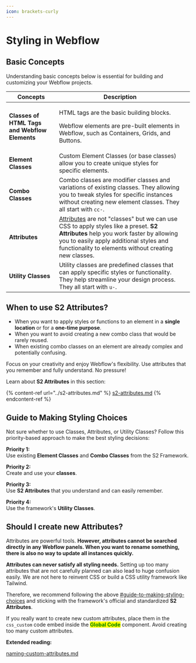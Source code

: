 ```yaml
---
icon: brackets-curly
---
```


# Styling in Webflow

## Basic Concepts

Understanding basic concepts below is essential for building and customizing your Webflow projects.

<table data-column-title-hidden data-view="cards"><thead><tr><th>Concepts</th><th>Description</th><th data-type="content-ref"></th></tr></thead><tbody><tr><td><strong>Classes of HTML Tags and Webflow Elements</strong></td><td><p>HTML tags are the basic building blocks.</p><p>Webflow elements are pre-built elements in Webflow, such as Containers, Grids, and Buttons.</p></td><td></td></tr><tr><td><strong>Element Classes</strong></td><td>Custom Element Classes (or base classes) allow you to create unique styles for specific elements.</td><td></td></tr><tr><td><strong>Combo Classes</strong></td><td>Combo classes are modifier classes and variations of existing classes. They allowing you to tweak styles for specific instances without creating new element classes. They all start with <code>cc-</code>.</td><td></td></tr><tr><td><strong>Attributes</strong></td><td><a href="https://university.webflow.com/lesson/custom-attributes">Attributes</a> are not "classes" but we can use CSS to apply styles like a preset. <strong>S2 Attributes</strong> help you work faster by allowing you to easily apply additional styles and functionality to elements without creating new classes.</td><td></td></tr><tr><td><strong>Utility Classes</strong></td><td>Utility classes are predefined classes that can apply specific styles or functionality. They help streamline your design process. They all start with <code>u-</code>.</td><td></td></tr></tbody></table>



## When to use S2 Attributes?

* When you want to apply styles or functions to an element in a **single location** or for a **one-time purpose**.
* When you want to avoid creating a new combo class that would be rarely reused.
* When existing combo classes on an element are already complex and potentially confusing.

Focus on your creativity and enjoy Webflow's flexibility. Use attributes that you remember and fully understand. No pressure!

Learn about **S2 Attributes** in this section:

{% content-ref url="../s2-attributes.md" %}
[s2-attributes.md](../s2-attributes.md)
{% endcontent-ref %}



## Guide to Making Styling Choices

Not sure whether to use Classes, Attributes, or Utility Classes? Follow this priority-based approach to make the best styling decisions:

**Priority 1:**\
Use existing **Element Classes** and **Combo Classes** from the S2 Framework.

**Priority 2:**\
Create and use your **classes**.

**Priority 3:**\
Use **S2 Attributes** that you understand and can easily remember.

**Priority 4:**\
Use the framework's **Utility Classes**.



## Should I create new Attributes?

Attributes are powerful tools. **However, attributes cannot be searched directly in any Webflow panels. When you want to rename something, there is also no way to update all instances quickly.**

**Attributes can never satisfy all styling needs.** Setting up too many attributes that are not carefully planned can also lead to huge confusion easily. We are not here to reinvent CSS or build a CSS utility framework like Tailwind.

Therefore, we recommend following the above [#guide-to-making-styling-choices](styling-in-webflow.md#guide-to-making-styling-choices "mention") and sticking with the framework's official and standardized **S2 Attributes**.

If you really want to create new custom attributes, place them in the `css_custom` code embed inside the <mark style="color:green;">**Global Code**</mark> component. Avoid creating too many custom attributes.



**Extended reading:**

[naming-custom-attributes.md](../naming-strategies/naming-custom-attributes.md "mention")



